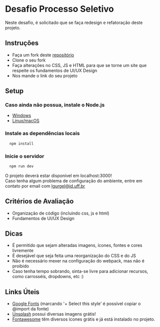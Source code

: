 # Desafio Processo Seletivo
Neste desafio, é solicitado que se faça redesign e refatoração deste projeto.

## Instruções
- Faça um fork deste [repositório](https://github.com/LeoGurja/desafio-web-design)
- Clone o seu fork
- Faça alterações no CSS, JS e HTML para que se torne um site que respeite os fundamentos de UI/UX Design
- Nos mande o link do seu projeto

## Setup
### Caso ainda não possua, instale o Node.js
- [Windows](https://nodejs.org/en/)
- [Linux/macOS](https://nodejs.org/en/download/package-manager/)

### Instale as dependências locais
```bash
  npm install
```

### Inicie o servidor
```bash
  npm run dev
```
O projeto deverá estar disponível em localhost:3000!  
Caso tenha algum problema de configuração do ambiente, 
entre em contato por email com lgurgel@id.uff.br

## Critérios de Avaliação
- Organização de código (incluindo css, js e html)
- Fundamentos de UI/UX Design

## Dicas
- É permitido que sejam alteradas imagens, ícones, fontes e cores livremente
- É desejável que seja feita uma reorganização do CSS e do JS
- Não é necessário mexer na configuração do webpack, mas não é proibido
- Caso tenha tempo sobrando, sinta-se livre para adicionar recursos, como carrosséis, dropdowns, etc :)

## Links Úteis
- [Google Fonts](https://fonts.google.com/) (marcando '+ Select this style' é possível copiar o @import da fonte)
- [Unsplash](https://unsplash.com/) possui diversas imagens grátis!
- [Fontawesome](https://fontawesome.com/) têm diversos ícones grátis e já está instalado no projeto.
